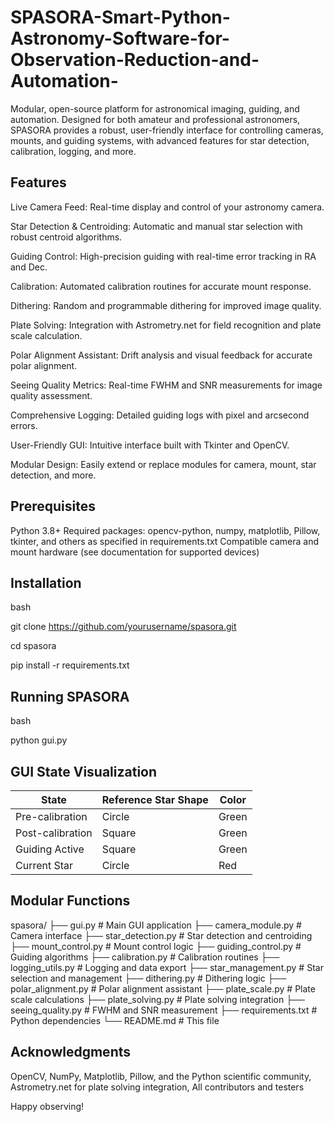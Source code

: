 # SPASORA-Smart-Python-Astronomy-Software-for-Observation-Reduction-and-Automation-
Modular, open-source platform for astronomical imaging, guiding, and automation. Designed for both amateur and professional astronomers, SPASORA provides a robust, user-friendly interface for controlling cameras, mounts, and guiding systems, with advanced features for star detection, calibration, logging, and more.

## Features
Live Camera Feed: Real-time display and control of your astronomy camera.

Star Detection & Centroiding: Automatic and manual star selection with robust centroid algorithms.

Guiding Control: High-precision guiding with real-time error tracking in RA and Dec.

Calibration: Automated calibration routines for accurate mount response.

Dithering: Random and programmable dithering for improved image quality.

Plate Solving: Integration with Astrometry.net for field recognition and plate scale calculation.

Polar Alignment Assistant: Drift analysis and visual feedback for accurate polar alignment.

Seeing Quality Metrics: Real-time FWHM and SNR measurements for image quality assessment.

Comprehensive Logging: Detailed guiding logs with pixel and arcsecond errors.

User-Friendly GUI: Intuitive interface built with Tkinter and OpenCV.

Modular Design: Easily extend or replace modules for camera, mount, star detection, and more.

## Prerequisites
Python 3.8+
Required packages: opencv-python, numpy, matplotlib, Pillow, tkinter, and others as specified in requirements.txt
Compatible camera and mount hardware (see documentation for supported devices)

## Installation
bash

git clone https://github.com/yourusername/spasora.git

cd spasora

pip install -r requirements.txt

## Running SPASORA
bash

python gui.py

## GUI State Visualization

| State             | Reference Star Shape | Color |
|-------------------|---------------------|-------|
| Pre-calibration   | Circle              | Green |
| Post-calibration  | Square              | Green |
| Guiding Active    | Square              | Green |
| Current Star      | Circle              | Red   |


## Modular Functions
spasora/
├── gui.py                # Main GUI application
├── camera_module.py      # Camera interface
├── star_detection.py     # Star detection and centroiding
├── mount_control.py      # Mount control logic
├── guiding_control.py    # Guiding algorithms
├── calibration.py        # Calibration routines
├── logging_utils.py      # Logging and data export
├── star_management.py    # Star selection and management
├── dithering.py          # Dithering logic
├── polar_alignment.py    # Polar alignment assistant
├── plate_scale.py        # Plate scale calculations
├── plate_solving.py      # Plate solving integration
├── seeing_quality.py     # FWHM and SNR measurement
├── requirements.txt      # Python dependencies
└── README.md             # This file

## Acknowledgments
OpenCV, NumPy, Matplotlib, Pillow, and the Python scientific community,
Astrometry.net for plate solving integration,
All contributors and testers

Happy observing!
